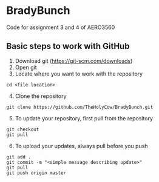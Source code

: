 # BradyBunch
Code for assignment 3 and 4 of AERO3560

## Basic steps to work with GitHub
1. Download git (https://git-scm.com/downloads)
2. Open git
3. Locate where you want to work with the repository
```
cd <file location>
```
4. Clone the repository
```
git clone https://github.com/TheHolyCow/BradyBunch.git
```
5. To update your repository, first pull from the repository
```
git checkout
git pull
```
6. To upload your updates, always pull before you push
```
git add .
git commit -m "<simple message describing update>"
git pull
git push origin master
```
